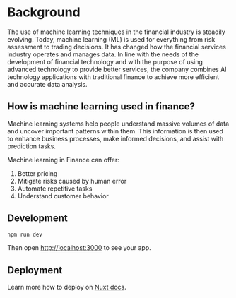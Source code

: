 # Background

The use of machine learning techniques in the financial industry is steadily evolving. Today, machine learning (ML) is used for everything from risk assessment to trading decisions. It has changed how the financial services industry operates and manages data.
In line with the needs of the development of financial technology and with the purpose of using advanced technology to provide better services, the company combines AI technology applications with traditional finance to achieve more efficient and accurate data analysis.

## How is machine learning used in finance?

Machine learning systems help people understand massive volumes of data and uncover important patterns within them. This information is then used to enhance business processes, make informed decisions, and assist with prediction tasks.

Machine learning in Finance can offer:

1. Better pricing
2. Mitigate risks caused by human error
3. Automate repetitive tasks 
4. Understand customer behavior

## Development

```bash
npm run dev
```

Then open [http://localhost:3000](http://localhost:3000) to see your app.

## Deployment

Learn more how to deploy on [Nuxt docs](https://nuxt.com/docs/getting-started/deployment).
